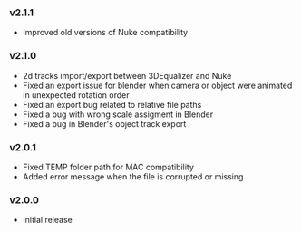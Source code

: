 ### v2.1.1
* Improved old versions of Nuke compatibility

### v2.1.0
* 2d tracks import/export between 3DEqualizer and Nuke
* Fixed an export issue for blender when camera or object were animated in unexpected rotation order
* Fixed an export bug related to relative file paths
* Fixed a bug with wrong scale assigment in Blender
* Fixed a bug in Blender's object track export

### v2.0.1
* Fixed TEMP folder path for MAC compatibility
* Added error message when the file is corrupted or missing

### v2.0.0
* Initial release
